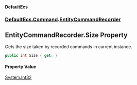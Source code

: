 #### [DefaultEcs](DefaultEcs.md 'DefaultEcs')
### [DefaultEcs.Command](DefaultEcs.md#DefaultEcs.Command 'DefaultEcs.Command').[EntityCommandRecorder](EntityCommandRecorder.md 'DefaultEcs.Command.EntityCommandRecorder')

## EntityCommandRecorder.Size Property

Gets the size taken by recorded commands in current instance.

```csharp
public int Size { get; }
```

#### Property Value
[System.Int32](https://docs.microsoft.com/en-us/dotnet/api/System.Int32 'System.Int32')